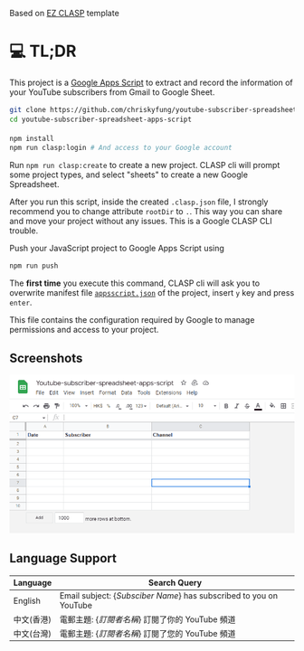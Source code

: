 Based on [EZ CLASP](https://github.com/cristobalgvera/ez-clasp) template

# 💻 TL;DR

This project is a [Google Apps Script](https://developers.google.com/apps-script) to extract and record the information of your YouTube subscribers from Gmail to Google Sheet.

```bash
git clone https://github.com/chriskyfung/youtube-subscriber-spreadsheet-apps-script.git
cd youtube-subscriber-spreadsheet-apps-script

npm install
npm run clasp:login # And access to your Google account
```

Run `npm run clasp:create` to create a new project. CLASP cli will prompt some project types, and select "sheets" to create a new Google Spreadsheet.

   After you run this script, inside the created `.clasp.json` file, I strongly recommend you to change attribute `rootDir` to `.`. This way you can share and move your project without any issues. This is a Google CLASP CLI trouble.

Push your JavaScript project to Google Apps Script using

   ```bash
   npm run push
   ```

   The **first time** you execute this command, CLASP cli will ask you to overwrite manifest file [`appsscript.json`](./appsscript.json) of the project, insert `y` key and press `enter`.

   This file contains the configuration required by Google to manage permissions and access to your project.

## Screenshots

![Screenshot of Google Spreadsheet](/assets/images/screenshot-gsheet.png)

## Language Support

| Language   | Search Query                                                       |
| ---------- | ------------------------------------------------------------------ |
| English    | Email subject: {_Subsciber Name_} has subscribed to you on YouTube |
| 中文(香港) | 電郵主題: {_訂閱者名稱_} 訂閱了你的 YouTube 頻道                   |
| 中文(台灣) | 電郵主題: {_訂閱者名稱_} 訂閱了您的 YouTube 頻道                   |
